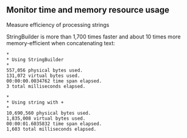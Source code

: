 ## Monitor time and memory resource usage 

 Measure efficiency of processing strings

StringBuilder is more than 1,700 times faster and about 10 times more memory-efficient when concatenating text:
```
*
* Using StringBuilder
*
557,056 physical bytes used.
131,072 virtual bytes used.
00:00:00.0034762 time span elapsed.
3 total milliseconds elapsed.

*
* Using string with +
*
10,690,560 physical bytes used.
1,835,008 virtual bytes used.
00:00:01.6035832 time span elapsed.
1,603 total milliseconds elapsed.
```
